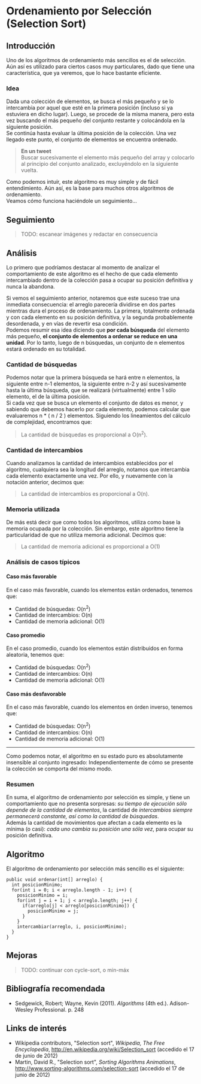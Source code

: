 # Ordenamiento por Selección (Selection Sort)

## Introducción

Uno de los algoritmos de ordenamiento más sencillos es el de selección. Aún así es utilizado para ciertos casos muy particulares, dado que tiene una característica, que ya veremos, que lo hace bastante eficiente.

### Idea
Dada una colección de elementos, se busca el más pequeño y se lo intercambia por aquel que esté en la primera posición (incluso si ya estuviera en dicho lugar). Luego, se procede de la misma manera, pero esta vez buscando el más pequeño del conjunto restante y colocándola en la siguiente posición.  
Se continúa hasta evaluar la última posición de la colección. Una vez llegado este punto, el conjunto de elementos se encuentra ordenado.

> **En un tweet**  
> Buscar sucesivamente el elemento más pequeño del array y colocarlo al principio del conjunto analizado, excluyéndolo en la siguiente vuelta.

Como podemos intuír, este algoritmo es muy simple y de fácil entendimiento. Aún así, es la base para muchos otros algoritmos de ordenamiento.  
Veamos cómo funciona haciéndole un seguimiento...

## Seguimiento
> TODO: escanear imágenes y redactar en consecuencia

## Análisis
Lo primero que podríamos destacar al momento de analizar el comportamiento de este algoritmo es el hecho de que cada elemento intercambiado dentro de la colección pasa a ocupar su posición definitiva y nunca la abandona.

Si vemos el seguimiento anterior, notaremos que este suceso trae una inmediata consecuencia: el arreglo parecería dividirse en dos partes mientras dura el proceso de ordenamiento. La primera, totalmente ordenada y con cada elemento en su posición definitiva, y la segunda probablemente desordenada, y en vías de revertir esa condición.  
Podemos resumir esa idea diciendo que **por cada búsqueda** del elemento más pequeño, **el conjunto de elementos a ordenar se reduce en una unidad**. Por lo tanto, luego de n búsquedas, un conjunto de n elementos estará ordenado en su totalidad.

### Cantidad de búsquedas
Podemos notar que la primera búsqueda se hará entre n elementos, la siguiente entre n-1 elementos, la siguiente entre n-2 y así sucesivamente hasta la última búsqueda, que se realizará (virtualmente) entre 1 sólo elemento, el de la última posición.  
Si cada vez que se busca un elemento el conjunto de datos es menor, y sabiendo que debemos hacerlo por cada elemento, podemos calcular que evaluaremos n * ( n / 2 ) elementos. Siguiendo los lineamientos del cálculo de complejidad, encontramos que:
> La cantidad de búsquedas es proporcional a O(n<sup>2</sup>).

### Cantidad de intercambios
Cuando analizamos la cantidad de intercambios establecidos por el algoritmo, cualquiera sea la longitud del arreglo, notamos que intercambia cada elemento exactamente una vez. Por ello, y nuevamente con la notación anterior, decimos que:
> La cantidad de intercambios es proporcional a O(n).

### Memoria utilizada
De más está decir que como todos los algoritmos, utiliza como base la memoria ocupada por la colección. Sin embargo, este algoritmo tiene la particularidad de que no utiliza memoria adicional. Decimos que:
> La cantidad de memoria adicional es proporcional a O(1)

### Análisis de casos típicos

#### Caso más favorable
En el caso más favorable, cuando los elementos están ordenados, tenemos que:

* Cantidad de búsquedas: O(n<sup>2</sup>)
* Cantidad de intercambios: O(n)
* Cantidad de memoria adicional: O(1)

#### Caso promedio
En el caso promedio, cuando los elementos están distribuidos en forma aleatoria, tenemos que:

* Cantidad de búsquedas: O(n<sup>2</sup>)
* Cantidad de intercambios: O(n)
* Cantidad de memoria adicional: O(1)

#### Caso más desfavorable
En el caso más favorable, cuando los elementos en órden inverso, tenemos que:

* Cantidad de búsquedas: O(n<sup>2</sup>)
* Cantidad de intercambios: O(n)
* Cantidad de memoria adicional: O(1)

---

Como podemos notar, el algoritmo en su estado puro es absolutamente insensible al conjunto ingresado: Independientemente de cómo se presente la colección se comporta del mismo modo.

### Resumen
En suma, el algoritmo de ordenamiento por selección es simple, y tiene un comportamiento que no presenta sorpresas: *su tiempo de ejecución sólo depende de la cantidad de elementos*, la cantidad de *intercambios siempre permanecerá constante, así como la cantidad de búsquedas*.  
Además la cantidad de movimientos que afectan a cada elemento es la mínima (o casi): *cada uno cambia su posición una sóla vez*, para ocupar su posición definitiva.

## Algoritmo
El algoritmo de ordenamiento por selección más sencillo es el siguiente:

	public void ordenar(int[] arreglo) {
	  int posicionMinimo;
	  for(int i = 0; i < arreglo.length - 1; i++) {
	    posicionMinimo = i;
	    for(int j = i + 1; j < arreglo.length; j++) {
	      if(arreglo[j] < arreglo[posicionMinimo]) {
	        posicionMinimo = j;
	      }
	    }
	    intercambiar(arreglo, i, posicionMinimo);
	  }
	}

## Mejoras
> TODO: continuar con cycle-sort, o min-máx

## Bibliografía recomendada

* Sedgewick, Robert; Wayne, Kevin (2011). *Algorithms* (4th ed.). Adison-Wesley Professional. p. 248

## Links de interés

* Wikipedia contributors, "Selection sort", *Wikipedia, The Free Encyclopedia*, <http://en.wikipedia.org/wiki/Selection_sort> (accedido el 17 de junio de 2012)
* Martin, David R., "Selection sort", *Sorting Algorithms Animations*, <http://www.sorting-algorithms.com/selection-sort> (accedido el 17 de junio de 2012)